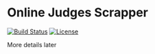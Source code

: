 # Online Judges Scrapper

[![Build Status](https://img.shields.io/travis/amrsalama/online-judges-scraper/master?logo=travis)](https://travis-ci.com/amrsalama/online-judges-scraper)
[![License](https://img.shields.io/github/license/amrsalama/online-judges-scraper)](https://github.com/amrsalama/online-judges-scraper/blob/master/LICENSE)

More details later
